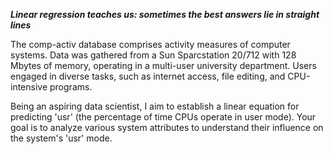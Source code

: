 ***Linear regression teaches us: sometimes the best answers lie in straight lines***

The comp-activ database comprises activity measures of computer systems. Data was gathered from a Sun Sparcstation 20/712 with 128 Mbytes of memory, operating in a multi-user university department. Users engaged in diverse tasks, such as internet access, file editing, and CPU-intensive programs.

Being an aspiring data scientist, I aim to establish a linear equation for predicting 'usr' (the percentage of time CPUs operate in user mode). Your goal is to analyze various system attributes to understand their influence on the system's 'usr' mode.
